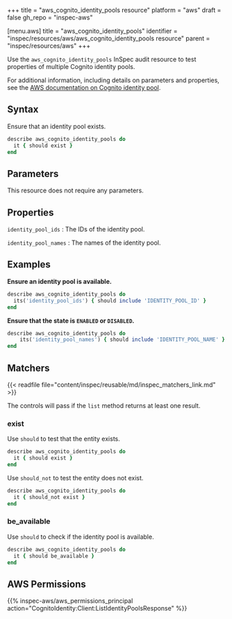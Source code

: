 +++
title = "aws_cognito_identity_pools resource"
platform = "aws"
draft = false
gh_repo = "inspec-aws"

[menu.aws]
title = "aws_cognito_identity_pools"
identifier = "inspec/resources/aws/aws_cognito_identity_pools resource"
parent = "inspec/resources/aws"
+++

Use the `aws_cognito_identity_pools` InSpec audit resource to test properties of multiple Cognito identity pools.

For additional information, including details on parameters and properties, see the [AWS documentation on Cognito identity pool](https://docs.aws.amazon.com/AWSCloudFormation/latest/UserGuide/aws-resource-cognito-identitypool.html).

## Syntax

Ensure that an identity pool exists.

```ruby
describe aws_cognito_identity_pools do
  it { should exist }
end
```

## Parameters

This resource does not require any parameters.

## Properties

`identity_pool_ids`
: The IDs of the identity pool.

`identity_pool_names`
: The names of the identity pool.

## Examples

**Ensure an identity pool is available.**

```ruby
describe aws_cognito_identity_pools do
  its('identity_pool_ids') { should include 'IDENTITY_POOL_ID' }
end
```

**Ensure that the state is `ENABLED` or `DISABLED`.**

```ruby
describe aws_cognito_identity_pools do
    its('identity_pool_names') { should include 'IDENTITY_POOL_NAME' }
end
```

## Matchers

{{< readfile file="content/inspec/reusable/md/inspec_matchers_link.md" >}}

The controls will pass if the `list` method returns at least one result.

### exist

Use `should` to test that the entity exists.

```ruby
describe aws_cognito_identity_pools do
  it { should exist }
end
```

Use `should_not` to test the entity does not exist.

```ruby
describe aws_cognito_identity_pools do
  it { should_not exist }
end
```

### be_available

Use `should` to check if the identity pool is available.

```ruby
describe aws_cognito_identity_pools do
  it { should be_available }
end
```

## AWS Permissions

{{% inspec-aws/aws_permissions_principal action="CognitoIdentity:Client:ListIdentityPoolsResponse" %}}
